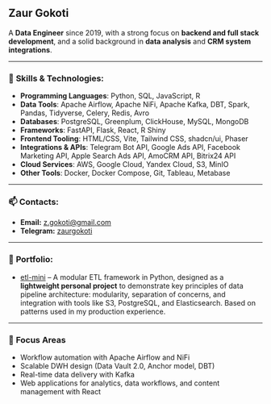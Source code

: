 ## Zaur Gokoti

A **Data Engineer** since 2019, with a strong focus on **backend and full stack development**, and a solid background in **data analysis** and **CRM system integrations**.

---

### 🔧 **Skills & Technologies**:
- **Programming Languages**: Python, SQL, JavaScript, R 
- **Data Tools**: Apache Airflow, Apache NiFi, Apache Kafka, DBT, Spark, Pandas, Tidyverse, Celery, Redis, Avro
- **Databases**: PostgreSQL, Greenplum, ClickHouse, MySQL, MongoDB
- **Frameworks**: FastAPI, Flask, React, R Shiny
- **Frontend Tooling**: HTML/CSS, Vite, Tailwind CSS, shadcn/ui, Phaser
- **Integrations & APIs**: Telegram Bot API, Google Ads API, Facebook Marketing API, Apple Search Ads API, AmoCRM API, Bitrix24 API
- **Cloud Services**: AWS, Google Cloud, Yandex Cloud, S3, MinIO
- **Other Tools**: Docker, Docker Compose, Git, Tableau, Metabase

---

### 📫 **Contacts**:
- **Email:** [z.gokoti@gmail.com](mailto:z.gokoti@gmail.com)
- **Telegram:** [zaurgokoti](https://t.me/zaurgokoti)

---

### 📂 **Portfolio**:
- [etl-mini](https://github.com/Zaur86/etl-mini) – A modular ETL framework in Python, designed as a **lightweight personal project** to demonstrate key principles of data pipeline architecture: modularity, separation of concerns, and integration with tools like S3, PostgreSQL, and Elasticsearch. Based on patterns used in my production experience.

---

### 🎯 **Focus Areas**
- Workflow automation with Apache Airflow and NiFi
- Scalable DWH design (Data Vault 2.0, Anchor model, DBT)
- Real-time data delivery with Kafka
- Web applications for analytics, data workflows, and content management with React

<!--
**Zaur86/Zaur86** is a ✨ _special_ ✨ repository because its `README.md` (this file) appears on your GitHub profile.

Here are some ideas to get you started:

- 🔭 I’m currently working on ...
- 🌱 I’m currently learning ...
- 👯 I’m looking to collaborate on ...
- 🤔 I’m looking for help with ...
- 💬 Ask me about ...
- 📫 How to reach me: ...
- 😄 Pronouns: ...
- ⚡ Fun fact: ...
-->
